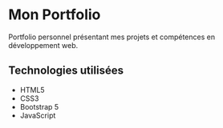 # Mon Portfolio

Portfolio personnel présentant mes projets et compétences en développement web.

## Technologies utilisées

- HTML5
- CSS3
- Bootstrap 5
- JavaScript
